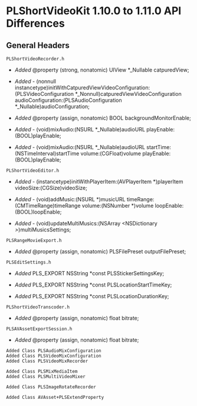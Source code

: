 # PLShortVideoKit 1.10.0 to 1.11.0 API Differences

## General Headers


```
PLShortVideoRecorder.h
```

- *Added* @property (strong, nonatomic) UIView *_Nullable catpuredView;

- *Added* - (nonnull instancetype)initWithCatpuredViewVideoConfiguration:(PLSVideoConfiguration *_Nonnull)catpuredViewVideoConfiguration audioConfiguration:(PLSAudioConfiguration *_Nullable)audioConfiguration;

- *Added* @property (assign, nonatomic) BOOL backgroundMonitorEnable;

- *Added* - (void)mixAudio:(NSURL *_Nullable)audioURL playEnable:(BOOL)playEnable;

- *Added* - (void)mixAudio:(NSURL *_Nullable)audioURL startTime:(NSTimeInterval)startTime volume:(CGFloat)volume playEnable:(BOOL)playEnable;

```
PLShortVideoEditor.h
```

- *Added* - (instancetype)initWithPlayerItem:(AVPlayerItem *)playerItem videoSize:(CGSize)videoSize;

- *Added* - (void)addMusic:(NSURL *)musicURL timeRange:(CMTimeRange)timeRange volume:(NSNumber *)volume loopEnable:(BOOL)loopEnable;

- *Added* - (void)updateMultiMusics:(NSArray <NSDictionary *>*)multiMusicsSettings;


```
PLSRangeMovieExport.h
```

- *Added* @property (assign, nonatomic) PLSFilePreset outputFilePreset;



```
PLSEditSettings.h
```

- *Added* PLS_EXPORT NSString *const PLSStickerSettingsKey;

- *Added* PLS_EXPORT NSString *const PLSLocationStartTimeKey;

- *Added* PLS_EXPORT NSString *const PLSLocationDurationKey;



```
PLShortVideoTranscoder.h
```

- *Added* @property (assign, nonatomic) float bitrate;


```
PLSAVAssetExportSession.h
```
- *Added* @property (assign, nonatomic) float bitrate;


```
Added Class PLSAudioMixConfiguration
Added Class PLSVideoMixConfiguration
Added Class PLSVideoMixRecorder

Added Class PLSMixMediaItem
Added Class PLSMultiVideoMixer

Added Class PLSImageRotateRecorder

Added Class AVAsset+PLSExtendProperty

```













